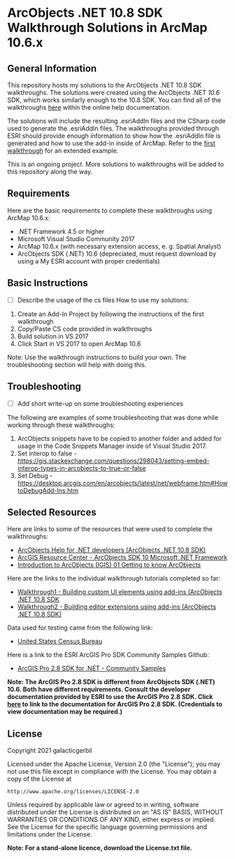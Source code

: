 # ArcObjects .NET 10.8 SDK Walkthrough Solutions in ArcMap 10.6.x
## General Information
This repository hosts my solutions to the ArcObjects .NET 10.8 SDK walkthroughs. The solutions were created using the ArcObjects .NET *10.6* SDK, which works similarly enough to the 10.8 SDK. You can find all of the walkthroughs [here](https://desktop.arcgis.com/en/arcobjects/latest/net/webframe.htm#welcome.htm) within the online help documentation.

The solutions will include the resulting .esriAddIn files and the CSharp code used to generate the .esriAddIn files. The walkthroughs provided through ESRI should provide enough information to show how the .esriAddIn file is generated and how to use the add-in inside of ArcMap. Refer to the [first walkthrough](https://desktop.arcgis.com/en/arcobjects/latest/net/webframe.htm#WalthroughBuildingCustomUIElementsUsingAdd-Ins.htm) for an extended example.

This is an ongoing project. More solutions to walkthroughs will be added to this repository along the way.

## Requirements
Here are the basic requirements to complete these walkthroughs using ArcMap 10.6.x:
* .NET Framework 4.5 or higher
* Microsoft Visual Studio Community 2017
* ArcMap 10.6.x (with necessary extension access, e. g. Spatial Analyst)
* ArcObjects SDK (.NET) 10.6 (depreciated, must request download by using a My ESRI account with proper credentials) 

## Basic Instructions
- [ ] Describe the usage of the cs files
How to use my solutions:
1. Create an Add-In Project by following the instructions of the first walkthrough
2. Copy/Paste CS code provided in walkthroughs
3. Build solution in VS 2017
4. Click Start in VS 2017 to open ArcMap 10.6

Note: Use the walkthrough instructions to build your own. The troubleshooting section will help with doing this.

## Troubleshooting 
- [ ] Add short write-up on some troubleshooting experiences

The following are examples of some troubleshooting that was done while working through these walkthroughs:
1. ArcObjects snippets have to be copied to another folder and added for usage in the Code Snippets Manager inside of Visual Studio 2017.
2. Set interop to false - https://gis.stackexchange.com/questions/298043/setting-embed-interop-types-in-arcobjects-to-true-or-false
3. Set Debug - https://desktop.arcgis.com/en/arcobjects/latest/net/webframe.htm#HowtoDebugAdd-Ins.htm

## Selected Resources
Here are links to some of the resources that were used to complete the walkthroughs:
* [ArcObjects Help for .NET developers (ArcObjects .NET 10.8 SDK)](https://desktop.arcgis.com/en/arcobjects/latest/net/webframe.htm#welcome.htm)
* [ArcGIS Resource Center - ArcObjects SDK 10 Microsoft .NET Framework](https://help.arcgis.com/en/sdk/10.0/arcobjects_net/componenthelp/)
* [Introduction to ArcObjects (IGIS) 01 Getting to know ArcObjects](https://www.youtube.com/watch?v=piUiYPkfE_s&list=WL&index=5)

Here are the links to the individual walkthrough tutorials completed so far:
* [Walkthrough1 - Building custom UI elements using add-ins (ArcObjects .NET 10.8 SDK](https://desktop.arcgis.com/en/arcobjects/latest/net/webframe.htm#WalthroughBuildingCustomUIElementsUsingAdd-Ins.htm)
* [Walkthrough2 - Building editor extensions using add-ins (ArcObjects .NET 10.8 SDK)](https://desktop.arcgis.com/en/arcobjects/latest/net/webframe.htm#WalkthroughBuildingEditorExtensionsUsingAdd-Ins.htm)

Data used for testing came from the following link:
* [United States Census Bureau](https://www.census.gov/geographies/mapping-files.html)

Here is a link to the ESRI ArcGIS Pro SDK Community Samples Github: 
* [ArcGIS Pro 2.8 SDK for .NET - Community Samples](https://github.com/Esri/arcgis-pro-sdk-community-samples)

**Note: The ArcGIS Pro 2.8 SDK is different from ArcObjects SDK (.NET) 10.6. Both have different requirements. Consult the developer documentation provided by ESRI to use the ArcGIS Pro 2.8 SDK. Click [here](https://pro.arcgis.com/en/pro-app/latest/sdk/) to link to the documentation for ArcGIS Pro 2.8 SDK. (Credentials to view documentation may be required.)**

## License
Copyright 2021 galacticgerbil

Licensed under the Apache License, Version 2.0 (the "License");
you may not use this file except in compliance with the License.
You may obtain a copy of the License at

    http://www.apache.org/licenses/LICENSE-2.0

Unless required by applicable law or agreed to in writing, software
distributed under the License is distributed on an "AS IS" BASIS,
WITHOUT WARRANTIES OR CONDITIONS OF ANY KIND, either express or implied.
See the License for the specific language governing permissions and
limitations under the License.

**Note: For a stand-alone licence, download the License.txt file.**
